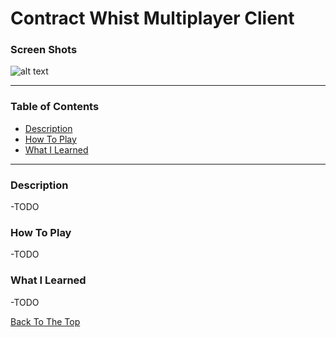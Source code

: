 # Contract Whist Multiplayer Client

### Screen Shots
![alt text](https://github.com/stevenbuttifint/contract-whist-multiplayer-client/tree/main/res/screenshots/home.jpg?raw=true)

---

### Table of Contents
- [Description](#description)
- [How To Play](#how-to-play)
- [What I Learned](#what-i-learned)

---

### Description

-TODO

### How To Play

-TODO

### What I Learned

-TODO

[Back To The Top](#contract-whist-multiplayer-client)